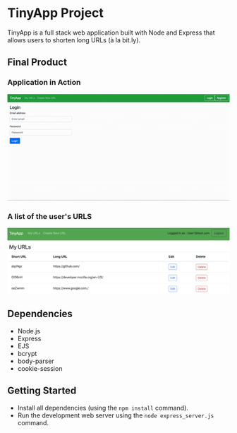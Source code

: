 # TinyApp Project

TinyApp is a full stack web application built with Node and Express that allows users to shorten long URLs (à la bit.ly).

## Final Product
### Application in Action

![Application in action](https://github.com/Ahana15/tinyapp/blob/master/docs/usertest.gif?raw=true)


### A list of the user's URLS
!["User's URLS"](https://github.com/Ahana15/tinyapp/blob/master/docs/User%20URLS.png?raw=true)

## Dependencies

- Node.js
- Express
- EJS
- bcrypt
- body-parser
- cookie-session

## Getting Started

- Install all dependencies (using the `npm install` command).
- Run the development web server using the `node express_server.js` command.